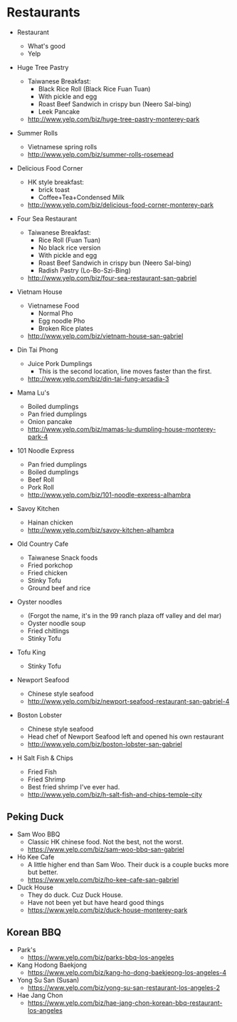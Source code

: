 # Restaurants
* Restaurant
  * What's good
  * Yelp
* Huge Tree Pastry
  * Taiwanese Breakfast:
    * Black Rice Roll (Black Rice Fuan Tuan)
    * With pickle and egg
    * Roast Beef Sandwich in crispy bun (Neero Sal-bing)
    * Leek Pancake
  * http://www.yelp.com/biz/huge-tree-pastry-monterey-park
* Summer Rolls
  * Vietnamese spring rolls
  * http://www.yelp.com/biz/summer-rolls-rosemead
* Delicious Food Corner
  * HK style breakfast:
    * brick toast
    * Coffee+Tea+Condensed Milk
  * http://www.yelp.com/biz/delicious-food-corner-monterey-park
* Four Sea Restaurant
  * Taiwanese Breakfast:
    * Rice Roll (Fuan Tuan)
    * No black rice version
    * With pickle and egg
    * Roast Beef Sandwich in crispy bun (Neero Sal-bing)
    * Radish Pastry (Lo-Bo-Szi-Bing)
  * http://www.yelp.com/biz/four-sea-restaurant-san-gabriel
* Vietnam House
  * Vietnamese Food
    * Normal Pho
    * Egg noodle Pho
    * Broken Rice plates
  * http://www.yelp.com/biz/vietnam-house-san-gabriel
* Din Tai Phong
  * Juice Pork Dumplings
    * This is the second location, line moves faster than the first.
  * http://www.yelp.com/biz/din-tai-fung-arcadia-3
* Mama Lu's
  * Boiled dumplings
  * Pan fried dumplings
  * Onion pancake
  * http://www.yelp.com/biz/mamas-lu-dumpling-house-monterey-park-4
* 101 Noodle Express
  * Pan fried dumplings
  * Boiled dumplings
  * Beef Roll
  * Pork Roll
  * http://www.yelp.com/biz/101-noodle-express-alhambra
* Savoy Kitchen
  * Hainan chicken
  * http://www.yelp.com/biz/savoy-kitchen-alhambra
* Old Country Cafe
  * Taiwanese Snack foods
  * Fried porkchop
  * Fried chicken
  * Stinky Tofu
  * Ground beef and rice

* Oyster noodles
  * (Forgot the name, it's in the 99 ranch plaza off valley and del mar)
  * Oyster noodle soup
  * Fried chitlings
  * Stinky Tofu

* Tofu King
  * Stinky Tofu
* Newport Seafood
  * Chinese style seafood
  * http://www.yelp.com/biz/newport-seafood-restaurant-san-gabriel-4
* Boston Lobster
  * Chinese style seafood
  * Head chef of Newport Seafood left and opened his own restaurant
  * http://www.yelp.com/biz/boston-lobster-san-gabriel
* H Salt Fish & Chips
  * Fried Fish
  * Fried Shrimp
  * Best fried shrimp I've ever had.
  * http://www.yelp.com/biz/h-salt-fish-and-chips-temple-city

## Peking Duck
* Sam Woo BBQ
  * Classic HK chinese food. Not the best, not the worst.
  * https://www.yelp.com/biz/sam-woo-bbq-san-gabriel
* Ho Kee Cafe
  * A little higher end than Sam Woo. Their duck is a couple bucks more but better.
  * https://www.yelp.com/biz/ho-kee-cafe-san-gabriel
* Duck House
  * They do duck. Cuz Duck House.
  * Have not been yet but have heard good things
  * https://www.yelp.com/biz/duck-house-monterey-park

## Korean BBQ
* Park's
  * https://www.yelp.com/biz/parks-bbq-los-angeles
* Kang Hodong Baekjong
  * https://www.yelp.com/biz/kang-ho-dong-baekjeong-los-angeles-4
* Yong Su San (Susan)
  * https://www.yelp.com/biz/yong-su-san-restaurant-los-angeles-2
* Hae Jang Chon
  * https://www.yelp.com/biz/hae-jang-chon-korean-bbq-restaurant-los-angeles
